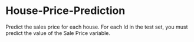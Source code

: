 # House-Price-Prediction
Predict the sales price for each house. For each Id in the test set, you must predict the value of the Sale Price variable.
